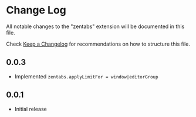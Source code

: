 # Change Log
All notable changes to the "zentabs" extension will be documented in this file.

Check [Keep a Changelog](http://keepachangelog.com/) for recommendations on how to structure this file.

## 0.0.3
- Implemented `zentabs.applyLimitFor = window|editorGroup`

## 0.0.1
- Initial release